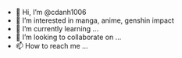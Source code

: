 - 👋 Hi, I’m @cdanh1006
- 👀 I’m interested in manga, anime, genshin impact
- 🌱 I’m currently learning ...
- 💞️ I’m looking to collaborate on ...
- 📫 How to reach me ...

<!---
cdanh1006/cdanh1006 is a ✨ special ✨ repository because its `README.md` (this file) appears on your GitHub profile.
You can click the Preview link to take a look at your changes.
--->
